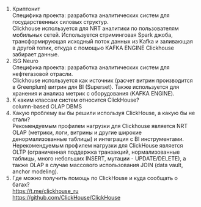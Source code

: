 1. Криптонит  
Специфика проекта: разработка аналитических систем для государственных силовых структур.  
Clickhouse используется для NRT аналитики по пользователям мобильных сетей. 
Используется стриминговая Spark джоба, трансформирующая исходный поток данных
из Kafka и заливающая в другой топик, откуда с помощью KAFKA ENGINE Clickhouse забирает данные.
2. ISG Neuro  
Специфика проекта: разработка аналитических систем для нефтегазовой отрасли.  
Clickhouse используется как источник (расчет витрин производится в Greenplum) витрин для BI (Superset).
Также используется для хранения и анализа метрик с оборудования (KAFKA ENGINE).
3. К каким классам систем относится ClickHouse?  
column-based OLAP DBMS
4. Какую проблему вы бы решили используя ClickHouse, а какую бы не стали?  
Рекомендуемым профилем нагрузки для Clickhouse является NRT OLAP (метрики, логи, витрины и другие широкие
денормализованные таблицы) и интеграция с BI инструментами.
Нерекомендуемым профилем нагрузки для ClickHouse является OLTP (ограниченная поддержка транзакций,
нормализованные таблицы, много небольших INSERT, мутации - UPDATE/DELETE), а
также OLAP в случае массового использования JOIN (data vault, anchor modeling).
5. Где можно получить помощь по ClickHouse и куда сообщать о багах?  
https://t.me/clickhouse_ru  
https://github.com/ClickHouse/ClickHouse